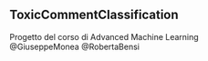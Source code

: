 ## ToxicCommentClassification
Progetto del corso di Advanced Machine Learning\
@GiuseppeMonea @RobertaBensi
